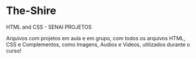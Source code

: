 # The-Shire
HTML and CSS - SENAI PROJETOS

Arquivos com projetos em aula e em grupo, com todos os arquivos HTML, CSS e Complementos, como Imagens, Audios e Videos, utilizados durante o curso!
